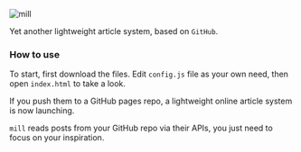 ![mill](http://keydiary-assets.stor.sinaapp.com/mill-logo.png)

Yet another lightweight article system, based on `GitHub`.

### How to use

To start, first download the files. Edit `config.js` file as your own need, then open `index.html` to take a look.

If you push them to a GitHub pages repo, a lightweight online article system is now launching.

`mill` reads posts from your GitHub repo via their APIs, you just need to focus on your inspiration.
